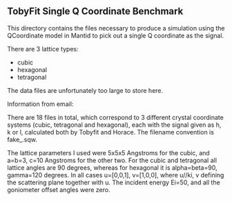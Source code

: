 ## TobyFit Single Q Coordinate Benchmark

This directory contains the files necessary to produce a simulation using
the QCoordinate model in Mantid to pick out a single Q coordinate as the
signal.

There are 3 lattice types:

- cubic
- hexagonal
- tetragonal

The data files are unfortunately too large to store here.

Information from email:

There are 18 files in total, which correspond to 3 different crystal coordinate systems (cubic, tetragonal and hexagonal), each with the signal given as h, k or l, calculated both by Tobyfit and Horace. The filename convention is fake_<crystal-system>_<Horace if calculated by Horace>_<coordinate>.sqw.

The lattice parameters I used were 5x5x5 Angstroms for the cubic, and a=b=3, c=10 Angstroms for the other two. For the cubic and tetragonal all lattice angles are 90 degrees, whereas for hexagonal it is alpha=beta=90, gamma=120 degrees. In all cases u=[0,0,1], v=[1,0,0], where u//ki, v defining the scattering plane together with u. The incident energy Ei=50, and all the goniometer offset angles were zero.
